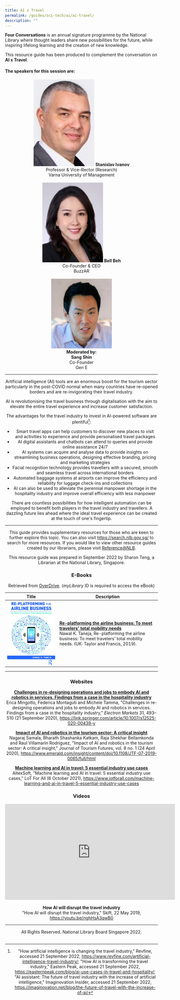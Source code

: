 ```yaml
---
title: AI x Travel
permalink: /guides/sci-tech/ai/ai-travel/
description: ""
---
```

**Four Conversations** is an annual signature programme by the National Library where thought leaders share new possibilities for the future, while inspiring lifelong learning and the creation of new knowledge.

This resource guide has been produced to complement the conversation on **AI x Travel**. 

#### **The speakers for this session are:**
<center><img src="/images/sci-tech/Four%20Conversations%20AI/Speaker%20Stanislav%20Ivanov.jpg" alt="Stanislav Ivanov" style="width:200px;" />
	<b>Stanislav Ivanov</b>
<br>
Professor & Vice-Rector (Research) <br>
Varna University of Management
<br>
<br>
<img src="/images/sci-tech/Four%20Conversations%20AI/Speaker%20Bell%20Beh.jpg" alt="Bell Beh" style="width:200px;" /> 
<b>Bell Beh</b><br> 
Co-Founder & CEO<br>
BuzzAR 
<br><br>
<img src="/images/sci-tech/Four%20Conversations%20AI/Sang%20Shin%20Travel%20moderator.jpeg" alt="SangShin" style="width:200px;" /> <center>
<b>Moderated by:<br>
	Sang Shin</b><br>
Co-Founder<br>
Gen E
</center> 

---

Artificial intelligence (AI) tools are an enormous boost for the tourism sector particularly in the post-COVID normal when many countries have re-opened borders and are re-invigorating their travel industry. 

AI is revolutionising the travel business through digitalisation with the aim to elevate the entire travel experience and increase customer satisfaction.

The advantages for the travel industry to invest in AI-powered software are plentiful[^1]: 

* Smart travel apps can help customers to discover new places to visit and activities to experience and provide personalised travel packages
* AI digital assistants and chatbots can attend to queries and provide online assistance 24/7
* AI systems can acquire and analyse data to provide insights on streamlining business operations, designing effective branding, pricing and marketing strategies 
* Facial recognition technology provides travellers with a secured, smooth and seamless travel across international borders
* Automated baggage systems at airports can improve the efficiency and reliability for luggage check-ins and collections 
* AI can also be used to alleviate the perennial manpower shortage in the hospitality industry and improve overall efficiency with less manpower

[^1]: "How artificial intelligence is changing the travel industry," Revfine, accessed 21 September 2022, <https://www.revfine.com/artificial-intelligence-travel-industry/>; "How AI is transforming the travel industry," Eastern Peak, accessed 21 September 2022, <https://easternpeak.com/blog/ai-use-cases-in-travel-and-hospitality/>; "AI assistant: The future of travel industry with the increase of artificial intelligence," Imaginovation Insider, accessed 21 September 2022, <https://imaginovation.net/blog/the-future-of-travel-with-the-increase-of-ai/>

There are countless possibilities for how intelligent automation can be employed to benefit both players in the travel industry and travellers. A dazzling future lies ahead where the ideal travel experience can be created at the touch of one's fingertip.

---

This guide provides supplementary resources for those who are keen to further explore this topic. You can also visit <https://search.nlb.gov.sg/> to search for more resources. If you would like to view other resource guides created by our librarians, please visit [Reference@NLB](https://reference.nlb.gov.sg/guides/). 

This resource guide was prepared in September 2022 by Sharon Teng, a Librarian at the National Library, Singapore.

### **E-Books**

Retrieved from [OverDrive](https://nlb.overdrive.com/). (*myLibrary* ID is required to access the eBook)

|Title| Description|
| -------- | -------- | 
| ![Re-platforming the airline business: To meet travelers' total mobility needs](/images/sci-tech/Four%20Conversations%20AI/ebook%20cover%20Re-platforming.jpeg)| [**Re-platforming the airline business: To meet travelers' total mobility needs**](https://nlb.overdrive.com/media/4523555)<br>Nawal K. Taneja, Re-platforming the airline business: To meet travelers' total mobility needs. (UK: Taylor and Francis, 2019). |  


---

### **Websites**

[**Challenges in re-designing operations and jobs to embody AI and robotics in services. Findings from a case in the hospitality industry**](https://link.springer.com/article/10.1007/s12525-020-00439-y)<br>Erica Mingotto, Federica Montaguti and Michele Tamma, "Challenges in re-designing operations and jobs to embody AI and robotics in services. Findings from a case in the hospitality industry," _Electron Markets_ 31, 493–510 (21 September 2020), <https://link.springer.com/article/10.1007/s12525-020-00439-y> 

[**Impact of AI and robotics in the tourism sector: A critical insight**](https://www.emerald.com/insight/content/doi/10.1108/JTF-07-2019-0065/full/html)<br>
Nagaraj Samala, Bharath Shashanka Katkam, Raja Shekhar Bellamkonda and Raul Villamarin Rodriguez, "Impact of AI and robotics in the tourism sector: A critical insight," Journal of Tourism Futures, vol. 8 no. 1 (24 April 2020), <https://www.emerald.com/insight/content/doi/10.1108/JTF-07-2019-0065/full/html>

[**Machine learning and AI in travel: 5 essential industry use cases**](https://www.iotforall.com/machine-learning-and-ai-in-travel-5-essential-industry-use-cases)<br>
AltexSoft, "Machine learning and AI in travel: 5 essential industry use cases," LoT For All (6 October 2021), <https://www.iotforall.com/machine-learning-and-ai-in-travel-5-essential-industry-use-cases>

### **Videos**

<iframe width="560" height="315" src="https://www.youtube.com/embed/nghHsA3qwB0" title="YouTube video player" frameborder="0" allow="accelerometer; autoplay; clipboard-write; encrypted-media; gyroscope; picture-in-picture" allowfullscreen></iframe>

**How AI will disrupt the travel industry**<br>
"How AI will disrupt the travel industry," Skift, 22 May 2019, <https://youtu.be/nghHsA3qwB0>


---
All Rights Reserved. National Library Board Singapore 2022.<br>
<br>